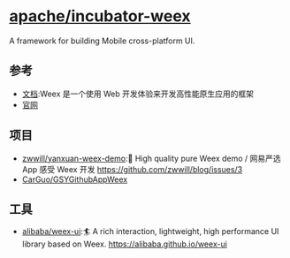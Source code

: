 # [apache/incubator-weex](https://github.com/apache/incubator-weex/)

A framework for building Mobile cross-platform UI.

## 参考

* [文档](http://weex-project.io/cn/guide/):Weex 是一个使用 Web 开发体验来开发高性能原生应用的框架
* [官网](http://weex.apache.org/cn/)

## 项目

* [zwwill/yanxuan-weex-demo](https://github.com/zwwill/yanxuan-weex-demo):🎨 High quality pure Weex demo / 网易严选 App 感受 Weex 开发 https://github.com/zwwill/blog/issues/3
* [CarGuo/GSYGithubAppWeex](https://github.com/CarGuo/GSYGithubAppWeex)

## 工具

* [alibaba/weex-ui](https://github.com/alibaba/weex-ui):🏄 A rich interaction, lightweight, high performance UI library based on Weex. https://alibaba.github.io/weex-ui
